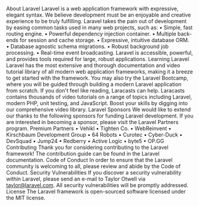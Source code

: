 About Laravel
Laravel is a web application framework with expressive, elegant syntax. We believe development must be an enjoyable and creative experience to be truly fulfilling. Laravel takes the pain out of development by easing common tasks used in many web projects, such as:
•	Simple, fast routing engine.
•	Powerful dependency injection container.
•	Multiple back-ends for session and cache storage.
•	Expressive, intuitive database ORM.
•	Database agnostic schema migrations.
•	Robust background job processing.
•	Real-time event broadcasting.
Laravel is accessible, powerful, and provides tools required for large, robust applications.
Learning Laravel
Laravel has the most extensive and thorough documentation and video tutorial library of all modern web application frameworks, making it a breeze to get started with the framework.
You may also try the Laravel Bootcamp, where you will be guided through building a modern Laravel application from scratch.
If you don't feel like reading, Laracasts can help. Laracasts contains thousands of video tutorials on a range of topics including Laravel, modern PHP, unit testing, and JavaScript. Boost your skills by digging into our comprehensive video library.
Laravel Sponsors
We would like to extend our thanks to the following sponsors for funding Laravel development. If you are interested in becoming a sponsor, please visit the Laravel Partners program.
Premium Partners
•	Vehikl
•	Tighten Co.
•	WebReinvent
•	Kirschbaum Development Group
•	64 Robots
•	Curotec
•	Cyber-Duck
•	DevSquad
•	Jump24
•	Redberry
•	Active Logic
•	byte5
•	OP.GG
Contributing
Thank you for considering contributing to the Laravel framework! The contribution guide can be found in the Laravel documentation.
Code of Conduct
In order to ensure that the Laravel community is welcoming to all, please review and abide by the Code of Conduct.
Security Vulnerabilities
If you discover a security vulnerability within Laravel, please send an e-mail to Taylor Otwell via taylor@laravel.com. All security vulnerabilities will be promptly addressed.
License
The Laravel framework is open-sourced software licensed under the MIT license.


